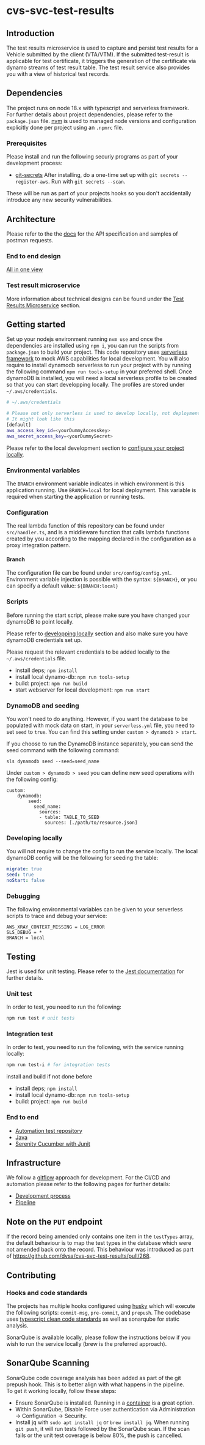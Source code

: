 # cvs-svc-test-results

## Introduction

The test results microservice is used to capture and persist test results for a Vehicle submitted by the client (VTA/VTM). If the submitted test-result is applicable for test certificate, it triggers the generation of the certificate via dynamo streams of test result table.
The test result service also provides you with a view of historical test records.

## Dependencies

The project runs on node
18.x with typescript and serverless framework. For further details about project dependencies, please refer to the `package.json` file.
[nvm](https://github.com/nvm-sh/nvm/blob/master/README.md) is used to managed node versions and configuration explicitly done per project using an `.npmrc` file.

### Prerequisites

Please install and run the following securiy programs as part of your development process:

- [git-secrets](https://github.com/awslabs/git-secrets)
  After installing, do a one-time set up with `git secrets --register-aws`. Run with `git secrets --scan`.

These will be run as part of your projects hooks so you don't accidentally introduce any new security vulnerabilities.

## Architecture

Please refer to the the [docs](./docs/README.md) for the API specification and samples of postman requests.

### End to end design

[All in one view](https://wiki.dvsacloud.uk/pages/viewpage.action?pageId=79254695)

### Test result microservice

More information about technical designs can be found under the [Test Results Microservice](https://wiki.dvsacloud.uk/pages/viewpage.action?spaceKey=HVT&title=Test+Results+Microservice) section.

## Getting started

Set up your nodejs environment running `nvm use` and once the dependencies are installed using `npm i`, you can run the scripts from `package.json` to build your project.
This code repository uses [serverless framework](https://www.serverless.com/framework/docs/) to mock AWS capabilities for local development.
You will also require to install dynamodb serverless to run your project with by running the following command `npm run tools-setup` in your preferred shell.
Once dynamoDB is installed, you will need a local serverless profile to be created so that you can start developping locally.
The profiles are stored under `~/.aws/credentials`.

```sh
# ~/.aws/credentials

# Please not only serverless is used to develop locally, not deployment of services are done with this framework
# It might look like this
[default]
aws_access_key_id=<yourDummyAccesskey>
aws_secret_access_key=<yourDummySecret>

```

Please refer to the local development section to [configure your project locally](#developing-locally).

### Environmental variables

The `BRANCH` environment variable indicates in which environment is this application running. Use `BRANCH=local` for local deployment. This variable is required when starting the application or running tests.

### Configuration

The real lambda function of this repository can be found under `src/handler.ts`, and is a middleware function that calls lambda functions created by you according to the mapping declared in the configuration as a proxy integration pattern.

#### Branch

The configuration file can be found under `src/config/config.yml`.
Environment variable injection is possible with the syntax:
`${BRANCH}`, or you can specify a default value: `${BRANCH:local}`

### Scripts

Before running the start script, please make sure you have changed your dynamoDB to point locally.

Please refer to [developping locally](#developing-locally) section and also make sure you have dynamoDB credentials set up.

Please request the relevant credentials to be added locally to the `~/.aws/credentials` file.

- install deps; `npm install`
- install local dynamo-db: `npm run tools-setup`
- build: project: `npm run build`
- start webserver for local development: `npm run start`

### DynamoDB and seeding

You won't need to do anything.
However, if you want the database to be populated with mock data on start, in your `serverless.yml` file, you need to set `seed` to `true`. You can find this setting under `custom > dynamodb > start`.

If you choose to run the DynamoDB instance separately, you can send the seed command with the following command:

`sls dynamodb seed --seed=seed_name`

Under `custom > dynamodb > seed` you can define new seed operations with the following config:

```YML
custom:
    dynamodb:
        seed:
          seed_name:
            sources:
            - table: TABLE_TO_SEED
              sources: [./path/to/resource.json]
```

### Developing locally

You will not require to change the config to run the service locally.
The local dynamoDB config will be the following for seeding the table:

```yml
migrate: true
seed: true
noStart: false
```

### Debugging

The following environmental variables can be given to your serverless scripts to trace and debug your service:

```shell
AWS_XRAY_CONTEXT_MISSING = LOG_ERROR
SLS_DEBUG = *
BRANCH = local
```

## Testing

Jest is used for unit testing.
Please refer to the [Jest documentation](https://jestjs.io/docs/en/getting-started) for further details.

### Unit test

In order to test, you need to run the following:

```sh
npm run test # unit tests
```

### Integration test

In order to test, you need to run the following, with the service running locally:

```sh
npm run test-i # for integration tests
```

install and build if not done before
- install deps; `npm install`
- install local dynamo-db: `npm run tools-setup`
- build: project: `npm run build`

### End to end

- [Automation test repository](https://github.com/dvsa/cvs-auto-svc)
- [Java](https://docs.oracle.com/en/java/javase/11/)
- [Serenity Cucumber with Junit](https://serenity-bdd.github.io/theserenitybook/latest/junit-basic.html)

## Infrastructure

We follow a [gitflow](https://www.atlassian.com/git/tutorials/comparing-workflows/gitflow-workflow) approach for development.
For the CI/CD and automation please refer to the following pages for further details:

- [Development process](https://wiki.dvsacloud.uk/display/HVT/CVS+Pipeline+Infrastructure)
- [Pipeline](https://wiki.dvsacloud.uk/pages/viewpage.action?pageId=36870584)

## Note on the `PUT` endpoint

If the record being amended only contains one item in the `testTypes` array, the default behaviour is to map the test types in the database which were not amended back onto the record. This behaviour was introduced as part of https://github.com/dvsa/cvs-svc-test-results/pull/268.

## Contributing

### Hooks and code standards

The projects has multiple hooks configured using [husky](https://github.com/typicode/husky#readme) which will execute the following scripts: `commit-msg`, `pre-commit`, and `prepush`.
The codebase uses [typescript clean code standards](https://github.com/labs42io/clean-code-typescript) as well as sonarqube for static analysis.

SonarQube is available locally, please follow the instructions below if you wish to run the service locally (brew is the preferred approach).

## SonarQube Scanning

SonarQube code coverage analysis has been added as part of the git prepush hook. This is to better align with what happens in the pipeline.  
To get it working locally, follow these steps:

- Ensure SonarQube is installed. Running in a [container](https://hub.docker.com/_/sonarqube) is a great option.
- Within SonarQube, Disable Force user authentication via Administration -> Configuration -> Security.
- Install jq with `sudo apt install jq` or `brew install jq`.
  When running `git push`, it will run tests followed by the SonarQube scan. If the scan fails or the unit test coverage is below 80%, the push is cancelled.
